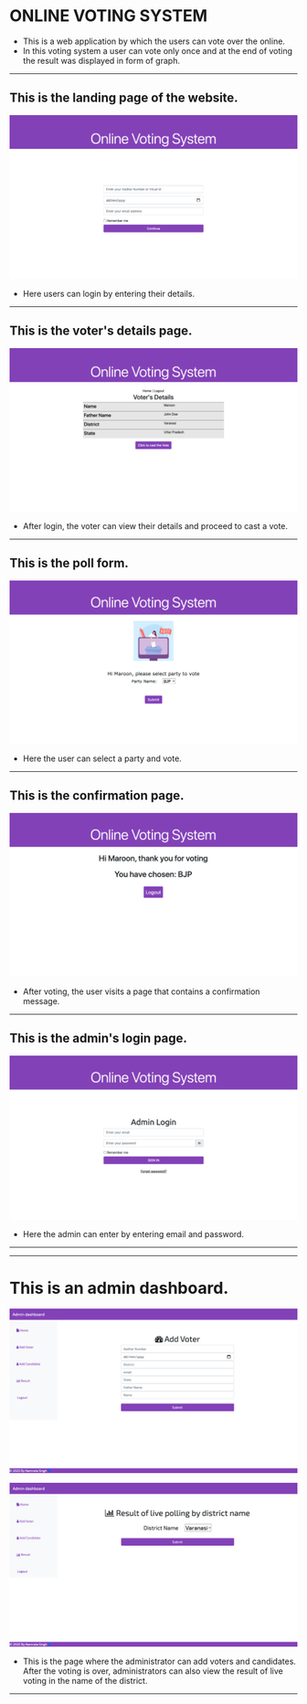 # ONLINE VOTING SYSTEM

 - This is a web application by which the users can vote over the online.
 - In this voting system a user can vote only once and at the end of voting the result was displayed in form of graph.

***

## This is the landing page of the website.

![User Login](/images/Screenshot2.png "User Login")

- Here users can login by entering their details.

***

## This is the voter's details page.

![Voter's Details](/images/Screenshot3.png "Voter's Details")

- After login, the voter can view their details and proceed to cast a vote.

***

## This is the poll form.

![Poll Form](/images/Screenshot4.png "Poll Form")

- Here the user can select a party and vote.

***

## This is the confirmation page.

![Confirmation Page](/images/Screenshot5.png "Confirmation Page")

- After voting, the user visits a page that contains a confirmation message.

---

## This is the admin's login page.

![Admin LogIn Page](/images/Screenshot6.png "Admin LogIn Page")

- Here the admin can enter by entering email and password.

***

***

# This is an admin dashboard.

![Admin Dashboard](/images/Screenshot7.png "Admin Dashboard")

![Admin Dashboard](/images/Screenshot8.png "Admin Dashboard")

- This is the page where the administrator can add voters and candidates. After the voting is over, administrators can also view the result of live voting in the name of the district.

***












